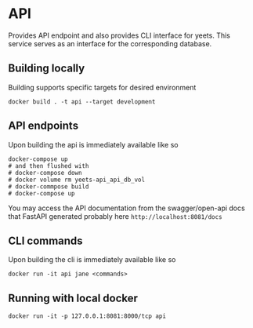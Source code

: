 # API

Provides API endpoint and also provides CLI interface for yeets. This service
serves as an interface for the corresponding database.

## Building locally

Building supports specific targets for desired environment

```commandLine
docker build . -t api --target development
```

## API endpoints

Upon building the api is immediately available like so

```commandLine
docker-compose up
# and then flushed with
# docker-compose down
# docker volume rm yeets-api_api_db_vol
# docker-commpose build
# docker-compose up
```

You may access the API documentation from the swagger/open-api docs
that FastAPI generated probably here `http://localhost:8081/docs`

## CLI commands

Upon building the cli is immediately available like so

```commandLine
docker run -it api jane <commands>
```

## Running with local docker

```commandLine
docker run -it -p 127.0.0.1:8081:8000/tcp api
```
